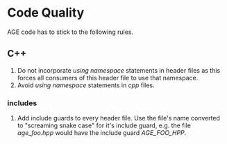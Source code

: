 
# Code Quality

AGE code has to stick to the following rules.

## C++

1. Do not incorporate *using namespace* statements in header files as
    this forces all consumers of this header file to use that namespace.
1. Avoid *using namespace* statements in *cpp* files.

### includes

1. Add include guards to every header file.
    Use the file's name converted to "screaming snake case" for it's
    include guard,
    e.g. the file *age_foo.hpp* would have the include guard
    *AGE_FOO_HPP*.



